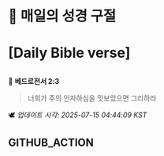 # 🙏 매일의 성경 구절
# [Daily Bible verse]
##
<!-- START_BIBLE_VERSE -->
📖 **베드로전서 2:3**
> 너희가 주의 인자하심을 맛보았으면 그리하라

🕊️ _업데이트 시각: 2025-07-15 04:44:09 KST_
  <!-- END_BIBLE_VERSE -->
## GITHUB_ACTION
